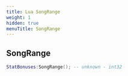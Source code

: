 ```yaml
---
title: Lua SongRange
weight: 1
hidden: true
menuTitle: SongRange
---
```

## SongRange
```lua
StatBonuses:SongRange(); -- unknown - int32
```